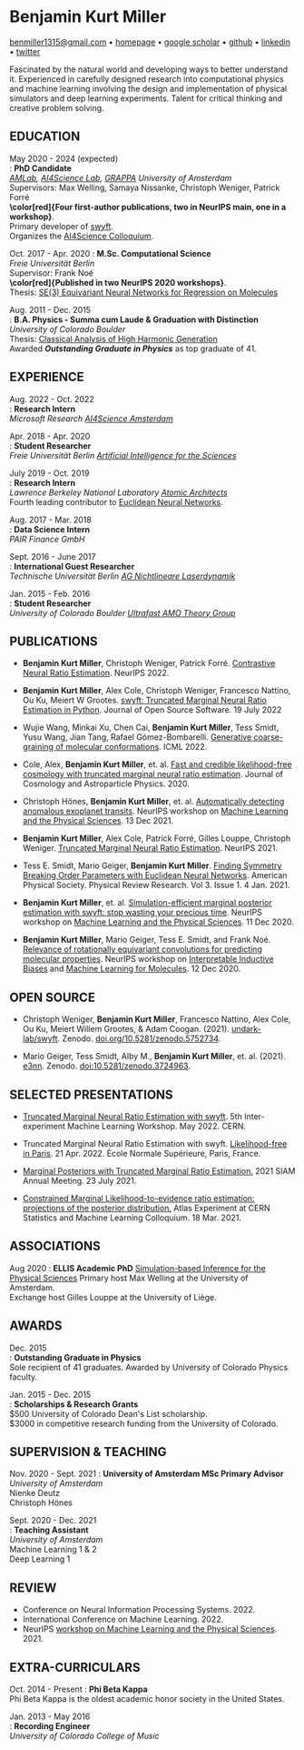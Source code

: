 Benjamin Kurt Miller
====================

<benmiller1315@gmail.com> • [homepage](http://www.mathben.com) • [google scholar](https://scholar.google.com/citations?user=IrCdg_wAAAAJ) • [github](https://github.com/bkmi) • [linkedin](https://www.linkedin.com/in/benjamin-k-miller/) • [twitter](https://twitter.com/bkmi13)

Fascinated by the natural world and developing ways to better understand it. Experienced in carefully designed research into computational physics and machine learning involving the design and implementation of physical simulators and deep learning experiments. Talent for critical thinking and creative problem solving.


EDUCATION
---------

May 2020 - 2024 (expected)  
:   **PhD Candidate**  
    *[AMLab](https://amlab.science.uva.nl/), [AI4Science Lab](https://ai4science-amsterdam.github.io/), [GRAPPA](https://www.grappa.amsterdam/) University of Amsterdam*  
    Supervisors: Max Welling, Samaya Nissanke, Christoph Weniger, Patrick Forré  
    **\color[red]{Four first-author publications, two in NeurIPS main, one in a workshop}**.  
    Primary developer of [swyft](https://github.com/undark-lab/swyft/).  
    Organizes the [AI4Science Colloquium](https://ai4science-amsterdam.github.io/colloquium/).  

Oct. 2017 - Apr. 2020
:   **M.Sc. Computational Science**  
    *Freie Universität Berlin*  
    <!-- Note 1,2 / 1,0 & Thesis Note 1,0 / 1,0 (German GPA)   -->
    Supervisor: Frank Noé  
    **\color[red]{Published in two NeurIPS 2020 workshops}**.  
    Thesis: [SE(3) Equivariant Neural Networks for Regression on Molecules](http://dx.doi.org/10.17169/refubium-26900)  

Aug. 2011 - Dec. 2015  
:   **B.A. Physics - Summa cum Laude & Graduation with Distinction**  
    *University of Colorado Boulder*  
    <!-- GPA 3.822 / 4.0   -->
    Thesis: [Classical Analysis of High Harmonic Generation](https://scholar.colorado.edu/honr_theses/983)  
    Awarded _**Outstanding Graduate in Physics**_ as top graduate of 41.  
    <!-- Minor in Mathematics. Certificate of Music Technology.   -->

EXPERIENCE
----------

Aug. 2022 - Oct. 2022  
:    **Research Intern**  
    *Microsoft Research [AI4Science Amsterdam](https://www.microsoft.com/en-us/research/lab/microsoft-research-amsterdam/)*  

Apr. 2018 - Apr. 2020  
:    **Student Researcher**  
    *Freie Universität Berlin [Artificial Intelligence for the Sciences](https://www.mi.fu-berlin.de/en/math/groups/comp-mol-bio/index.html)*  

July 2019 - Oct. 2019  
:    **Research Intern**  
    *Lawrence Berkeley National Laboratory [Atomic Architects](https://atomicarchitects.github.io/)*  
    Fourth leading contributor to [Euclidean Neural Networks](https://github.com/mariogeiger/se3cnn).  

Aug. 2017 - Mar. 2018  
:    **Data Science Intern**  
    *PAIR Finance GmbH*  

Sept. 2016 - June 2017  
:    **International Guest Researcher**  
    *Technische Universität Berlin [AG Nichtlineare Laserdynamik](https://www.itp.tu-berlin.de/ag_nichtlineare_laserdynamik/agluedge/qd_laser_ludge0/)*  
    <!-- Extended [delay differential equation bifurcation tool](https://sourceforge.net/projects/ddebiftool/) for [specialized use](https://github.com/bkmi/ddebiftool_multirot) in the group.   -->

Jan. 2015 - Feb. 2016  
:    **Student Researcher**  
    *University of Colorado Boulder [Ultrafast AMO Theory Group](https://jila.colorado.edu/beckergroup/)*  

PUBLICATIONS
------------

-   **Benjamin Kurt Miller**, Christoph Weniger, Patrick Forré. [Contrastive Neural Ratio Estimation](https://nips.cc/Conferences/2022/Schedule?showEvent=54994). NeurIPS 2022.

-   **Benjamin Kurt Miller**, Alex Cole, Christoph Weniger, Francesco
    Nattino, Ou Ku, Meiert W Grootes. [swyft: Truncated Marginal Neural Ratio Estimation in Python](https://joss.theoj.org/papers/10.21105/joss.04205). Journal
    of Open Source Software. 19 July 2022

-   Wujie Wang, Minkai Xu, Chen Cai, **Benjamin Kurt Miller**, Tess
    Smidt, Yusu Wang, Jian Tang, Rafael Gómez-Bombarelli. [Generative coarse-graining of molecular conformations](https://arxiv.org/abs/2201.12176). ICML 2022.

-   Cole, Alex, **Benjamin Kurt Miller**, et. al. [Fast and credible likelihood-free cosmology with truncated marginal neural ratio estimation](https://iopscience.iop.org/article/10.1088/1475-7516/2022/09/004/meta). Journal of Cosmology and Astroparticle Physics. 2020.

-   Christoph Hönes, **Benjamin Kurt Miller**, et. al. [Automatically detecting anomalous exoplanet transits](https://arxiv.org/abs/2111.08679). NeurIPS workshop on [Machine Learning and the Physical Sciences](https://ml4physicalsciences.github.io/2021/). 13 Dec 2021.

-   **Benjamin Kurt Miller**, Alex Cole, Patrick Forré, Gilles Louppe,
    Christoph Weniger. [Truncated Marginal Neural Ratio
    Estimation](https://proceedings.neurips.cc/paper/2021/hash/01632f7b7a127233fa1188bd6c2e42e1-Abstract.html).
    NeurIPS 2021.

-   Tess E. Smidt, Mario Geiger, **Benjamin Kurt Miller**. [Finding
    Symmetry Breaking Order Parameters with Euclidean Neural
    Networks](https://journals.aps.org/prresearch/abstract/10.1103/PhysRevResearch.3.L012002).
    American Physical Society. Physical Review Research. Vol 3. Issue 1.
    4 Jan. 2021.

-   **Benjamin Kurt Miller**, et. al. [Simulation-efficient marginal
    posterior estimation with swyft: stop wasting your precious
    time](https://arxiv.org/abs/2011.13951).
    NeurIPS workshop on [Machine Learning and the Physical
    Sciences](https://ml4physicalsciences.github.io/2020/). 11 Dec 2020.

-   **Benjamin Kurt Miller**, Mario Geiger, Tess E. Smidt, and Frank
    Noé. [Relevance of rotationally equivariant convolutions for
    predicting molecular properties](https://arxiv.org/abs/2008.08461).
    NeurIPS workshop on [Interpretable Inductive
    Biases](https://inductive-biases.github.io/) and [Machine Learning
    for
    Molecules](https://ml4molecules.github.io/papers2020/accepted.html).
    12 Dec 2020.

OPEN SOURCE
-----------

-   Christoph Weniger, **Benjamin Kurt Miller**, Francesco Nattino, Alex Cole, Ou Ku, Meiert Willem Grootes, & Adam Coogan. (2021). 
    [undark-lab/swyft](https://github.com/undark-lab/swyft/). Zenodo. 
    [doi.org/10.5281/zenodo.5752734](https://doi.org/10.5281/zenodo.5752734).

-   Mario Geiger, Tess Smidt, Alby M., **Benjamin Kurt Miller**, et. al.
    (2021). [e3nn](https://github.com/e3nn/e3nn). Zenodo.
    [doi:10.5281/zenodo.3724963](https://doi.org/10.5281/zenodo.3724963).

SELECTED PRESENTATIONS
----------------------

-   [Truncated Marginal Neural Ratio Estimation
    with swyft](https://indi.to/cgx45). 5th Inter-experiment Machine
    Learning Workshop. May 2022. CERN.

-   Truncated Marginal Neural Ratio Estimation with swyft.
    [Likelihood-free in Paris](https://indico.in2p3.fr/event/25496/). 21
    Apr. 2022. École Normale Supérieure, Paris, France.

-   [Marginal Posteriors with Truncated Marginal Ratio
    Estimation.](https://meetings.siam.org/sess/dsp_talk.cfm?p=116100)
    2021 SIAM Annual Meeting. 23 July 2021.

-   [Constrained Marginal Likelihood-to-evidence ratio estimation:
    projections of the posterior
    distribution.](https://www.youtube.com/watch?v=2j7xf_6mEeM) Atlas
    Experiment at CERN Statistics and Machine Learning Colloquium. 18
    Mar. 2021.

ASSOCIATIONS
------------
Aug 2020
:   **ELLIS Academic PhD**
    [Simulation-based Inference for the Physical Sciences](https://ellis.eu/projects/simulation-based-inference-for-the-physical-sciences)
    Primary host Max Welling at the University of Amsterdam.  
    Exchange host Gilles Louppe at the University of Liège.  

AWARDS
------
Dec. 2015  
:   **Outstanding Graduate in Physics**  
    Sole recipient of 41 graduates. Awarded by University of Colorado Physics faculty.  

Jan. 2015 - Dec. 2015  
:   **Scholarships & Research Grants**  
    \$500 University of Colorado Dean's List scholarship.  
    \$3000 in competitive research funding from the University of Colorado.  

SUPERVISION & TEACHING
----------------------

Nov. 2020 - Sept. 2021
:   **University of Amsterdam MSc Primary Advisor**  
    *University of Amsterdam*  
    Nienke Deutz  
    Christoph Hönes  

Sept. 2020 - Dec. 2021  
:   **Teaching Assistant**  
    *University of Amsterdam*  
    Machine Learning 1 & 2  
    Deep Learning 1  

REVIEW
------

-   Conference on Neural Information Processing Systems. 2022.
-   International Conference on Machine Learning. 2022.
-   NeurIPS [workshop on Machine Learning and the Physical Sciences](https://ml4physicalsciences.github.io/2021/). 2021.

EXTRA-CURRICULARS
-----------------

Oct. 2014 - Present
:   **Phi Beta Kappa**  
    Phi Beta Kappa is the oldest academic honor society in the United States.  

Jan. 2013 - May 2016  
:   **Recording Engineer**  
    *University of Colorado College of Music*
